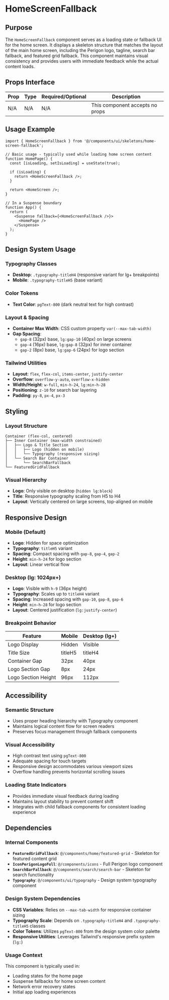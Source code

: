 # HomeScreenFallback

## Purpose

The `HomeScreenFallback` component serves as a loading state or fallback UI for the home screen. It displays a skeleton structure that matches the layout of the main home screen, including the Perigon logo, tagline, search bar fallback, and featured grid fallback. This component maintains visual consistency and provides users with immediate feedback while the actual content loads.

## Props Interface

| Prop | Type | Required/Optional | Description |
|------|------|-------------------|-------------|
| N/A | N/A | N/A | This component accepts no props |

## Usage Example

```tsx
import { HomeScreenFallback } from '@/components/ui/skeletons/home-screen-fallback';

// Basic usage - typically used while loading home screen content
function HomePage() {
  const [isLoading, setIsLoading] = useState(true);
  
  if (isLoading) {
    return <HomeScreenFallback />;
  }
  
  return <HomeScreen />;
}

// In a Suspense boundary
function App() {
  return (
    <Suspense fallback={<HomeScreenFallback />}>
      <HomePage />
    </Suspense>
  );
}
```

## Design System Usage

### Typography Classes
- **Desktop**: `.typography-titleH4` (responsive variant for lg+ breakpoints)
- **Mobile**: `.typography-titleH5` (base variant)

### Color Tokens
- **Text Color**: `pgText-800` (dark neutral text for high contrast)

### Layout & Spacing
- **Container Max Width**: CSS custom property `var(--max-tab-width)`
- **Gap Spacing**: 
  - `gap-8` (32px) base, `lg:gap-10` (40px) on large screens
  - `gap-4` (16px) base, `lg:gap-8` (32px) for inner container
  - `gap-2` (8px) base, `lg:gap-6` (24px) for logo section

### Tailwind Utilities
- **Layout**: `flex`, `flex-col`, `items-center`, `justify-center`
- **Overflow**: `overflow-y-auto`, `overflow-x-hidden`
- **Width/Height**: `w-full`, `min-h-24`, `lg:min-h-28`
- **Positioning**: `z-10` for search bar layering
- **Padding**: `py-8`, `px-4`, `px-3`

## Styling

### Layout Structure
```
Container (flex-col, centered)
├── Inner Container (max-width constrained)
│   ├── Logo & Title Section
│   │   ├── Logo (hidden on mobile)
│   │   └── Typography (responsive sizing)
│   └── Search Bar Container
│       └── SearchBarFallback
└── FeaturedGridFallback
```

### Visual Hierarchy
- **Logo**: Only visible on desktop (`hidden lg:block`)
- **Title**: Responsive typography scaling from H5 to H4
- **Layout**: Vertically centered on large screens, top-aligned on mobile

## Responsive Design

### Mobile (Default)
- **Logo**: Hidden for space optimization
- **Typography**: `titleH5` variant
- **Spacing**: Compact spacing with `gap-8`, `gap-4`, `gap-2`
- **Height**: `min-h-24` for logo section
- **Layout**: Linear vertical flow

### Desktop (lg: 1024px+)
- **Logo**: Visible with `h-9` (36px height)
- **Typography**: Scales up to `titleH4` variant
- **Spacing**: Increased spacing with `gap-10`, `gap-8`, `gap-6`
- **Height**: `min-h-28` for logo section
- **Layout**: Centered justification (`lg:justify-center`)

### Breakpoint Behavior
| Feature | Mobile | Desktop (lg+) |
|---------|--------|---------------|
| Logo Display | Hidden | Visible |
| Title Size | titleH5 | titleH4 |
| Container Gap | 32px | 40px |
| Logo Section Gap | 8px | 24px |
| Logo Section Height | 96px | 112px |

## Accessibility

### Semantic Structure
- Uses proper heading hierarchy with Typography component
- Maintains logical content flow for screen readers
- Preserves focus management through fallback components

### Visual Accessibility
- High contrast text using `pgText-800`
- Adequate spacing for touch targets
- Responsive design accommodates various viewport sizes
- Overflow handling prevents horizontal scrolling issues

### Loading State Indicators
- Provides immediate visual feedback during loading
- Maintains layout stability to prevent content shift
- Integrates with child fallback components for consistent loading experience

## Dependencies

### Internal Components
- **`FeaturedGridFallback`**: `@/components/home/featured-grid` - Skeleton for featured content grid
- **`IconPerigonLogoFull`**: `@/components/icons` - Full Perigon logo component
- **`SearchBarFallback`**: `@/components/search/search-bar` - Skeleton for search functionality
- **`Typography`**: `@/components/ui/typography` - Design system typography component

### Design System Dependencies
- **CSS Variables**: Relies on `--max-tab-width` for responsive container sizing
- **Typography Scale**: Depends on `.typography-titleH4` and `.typography-titleH5` classes
- **Color Tokens**: Utilizes `pgText-800` from the design system color palette
- **Responsive Utilities**: Leverages Tailwind's responsive prefix system (`lg:`)

### Usage Context
This component is typically used in:
- Loading states for the home page
- Suspense fallbacks for home screen content
- Network error recovery states
- Initial app loading experiences